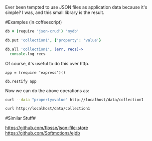 Ever been tempted to use JSON files as application data because it's simple? I was, and this small library is the result.

#Examples (in coffeescript)

```coffeescript
db = (require 'json-crud') 'mydb'

db.put 'collection1', {'property': 'value'}

db.all 'collection1', (err, recs)->
  console.log recs
```

Of course, it's useful to do this over http.

```coffeesript
app = (require 'express')()

db.restify app
```

Now we can do the above operations as:

```bash
curl --data "property=value" http://localhost/data/collection1

curl http://localhost/data/collection1
```

#Similar Stuff#

https://github.com/flosse/json-file-store
https://github.com/Softmotions/ejdb


